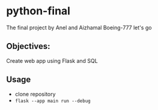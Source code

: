 # python-final
The final project by Anel and  Aizhamal
Boeing-777 let's go

## Objectives:
Create web app using Flask and SQL

## Usage
- clone repository
- `` flask --app main run --debug ``
